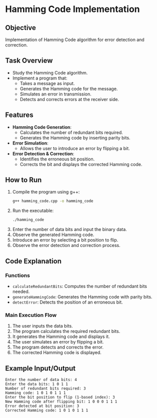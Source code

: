 # Hamming Code Implementation

## Objective
Implementation of Hamming Code algorithm for error detection and correction.

## Task Overview
- Study the Hamming Code algorithm.
- Implement a program that:
  - Takes a message as input.
  - Generates the Hamming code for the message.
  - Simulates an error in transmission.
  - Detects and corrects errors at the receiver side.

## Features
- **Hamming Code Generation**:
  - Calculates the number of redundant bits required.
  - Generates the Hamming code by inserting parity bits.
- **Error Simulation**:
  - Allows the user to introduce an error by flipping a bit.
- **Error Detection & Correction**:
  - Identifies the erroneous bit position.
  - Corrects the bit and displays the corrected Hamming code.

## How to Run
1. Compile the program using g++:
   ```sh
   g++ hamming_code.cpp -o hamming_code
   ```
2. Run the executable:
   ```sh
   ./hamming_code
   ```
3. Enter the number of data bits and input the binary data.
4. Observe the generated Hamming code.
5. Introduce an error by selecting a bit position to flip.
6. Observe the error detection and correction process.

## Code Explanation
### Functions
- `calculateRedundantBits`: Computes the number of redundant bits needed.
- `generateHammingCode`: Generates the Hamming code with parity bits.
- `detectError`: Detects the position of an erroneous bit.

### Main Execution Flow
1. The user inputs the data bits.
2. The program calculates the required redundant bits.
3. It generates the Hamming code and displays it.
4. The user simulates an error by flipping a bit.
5. The program detects and corrects the error.
6. The corrected Hamming code is displayed.

## Example Input/Output
```
Enter the number of data bits: 4
Enter the data bits: 1 0 1 1
Number of redundant bits required: 3
Hamming code: 1 0 1 0 1 1 1 
Enter the bit position to flip (1-based index): 3
New Hamming code after flipping bit: 1 0 0 0 1 1 1 
Error detected at bit position: 3
Corrected Hamming code: 1 0 1 0 1 1 1 
```

